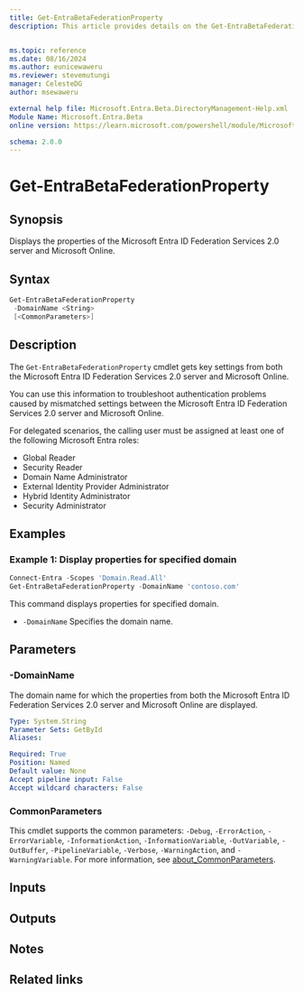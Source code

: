 ```yaml
---
title: Get-EntraBetaFederationProperty
description: This article provides details on the Get-EntraBetaFederationProperty command.


ms.topic: reference
ms.date: 08/16/2024
ms.author: eunicewaweru
ms.reviewer: stevemutungi
manager: CelesteDG
author: msewaweru

external help file: Microsoft.Entra.Beta.DirectoryManagement-Help.xml
Module Name: Microsoft.Entra.Beta
online version: https://learn.microsoft.com/powershell/module/Microsoft.Entra.Beta/Get-EntraBetaFederationProperty

schema: 2.0.0
---
```


# Get-EntraBetaFederationProperty

## Synopsis

Displays the properties of the Microsoft Entra ID Federation Services 2.0 server and Microsoft Online.

## Syntax

```powershell
Get-EntraBetaFederationProperty
 -DomainName <String>
 [<CommonParameters>]
```

## Description

The `Get-EntraBetaFederationProperty` cmdlet gets key settings from both the Microsoft Entra ID Federation Services 2.0 server and Microsoft Online.

You can use this information to troubleshoot authentication problems caused by mismatched settings between the Microsoft Entra ID Federation Services 2.0 server and Microsoft Online.

For delegated scenarios, the calling user must be assigned at least one of the following Microsoft Entra roles:

- Global Reader
- Security Reader
- Domain Name Administrator
- External Identity Provider Administrator
- Hybrid Identity Administrator
- Security Administrator

## Examples

### Example 1: Display properties for specified domain

```powershell
Connect-Entra -Scopes 'Domain.Read.All'
Get-EntraBetaFederationProperty -DomainName 'contoso.com'
```

This command displays properties for specified domain.

- `-DomainName` Specifies the domain name.

## Parameters

### -DomainName

The domain name for which the properties from both the Microsoft Entra ID Federation Services 2.0 server and Microsoft Online are displayed.

```yaml
Type: System.String
Parameter Sets: GetById
Aliases:

Required: True
Position: Named
Default value: None
Accept pipeline input: False
Accept wildcard characters: False
```

### CommonParameters

This cmdlet supports the common parameters: `-Debug`, `-ErrorAction`, `-ErrorVariable`, `-InformationAction`, `-InformationVariable`, `-OutVariable`, `-OutBuffer`, `-PipelineVariable`, `-Verbose`, `-WarningAction`, and `-WarningVariable`. For more information, see [about_CommonParameters](https://go.microsoft.com/fwlink/?LinkID=113216).

## Inputs

## Outputs

## Notes

## Related links
